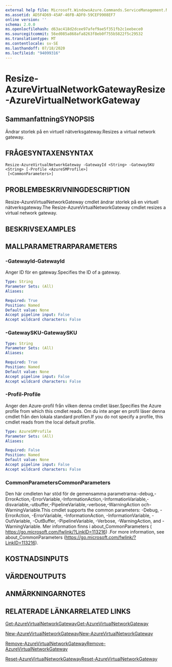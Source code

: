 ```yaml
---
external help file: Microsoft.WindowsAzure.Commands.ServiceManagement.Network.dll-Help.xml
ms.assetid: AD5F4D69-45AF-46FB-ADF0-59CEF9908EF7
online version: ''
schema: 2.0.0
ms.openlocfilehash: d63ac418d2dcee97afef9ae5f351fb2c1eebece0
ms.sourcegitcommit: 56ed085a868afa8263f8eb0f755b5822f5c29532
ms.translationtype: MT
ms.contentlocale: sv-SE
ms.lasthandoff: 07/18/2020
ms.locfileid: "94099316"
---
```

# <span data-ttu-id="79c24-101">Resize-AzureVirtualNetworkGateway</span><span class="sxs-lookup"><span data-stu-id="79c24-101">Resize-AzureVirtualNetworkGateway</span></span>

## <span data-ttu-id="79c24-102">Sammanfattning</span><span class="sxs-lookup"><span data-stu-id="79c24-102">SYNOPSIS</span></span>
<span data-ttu-id="79c24-103">Ändrar storlek på en virtuell nätverksgateway.</span><span class="sxs-lookup"><span data-stu-id="79c24-103">Resizes a virtual network gateway.</span></span>

## <span data-ttu-id="79c24-104">FRÅGESYNTAXEN</span><span class="sxs-lookup"><span data-stu-id="79c24-104">SYNTAX</span></span>

```
Resize-AzureVirtualNetworkGateway -GatewayId <String> -GatewaySKU <String> [-Profile <AzureSMProfile>]
 [<CommonParameters>]
```

## <span data-ttu-id="79c24-105">PROBLEMBESKRIVNING</span><span class="sxs-lookup"><span data-stu-id="79c24-105">DESCRIPTION</span></span>
<span data-ttu-id="79c24-106">Resize-AzureVirtualNetworkGateway cmdlet ändrar storlek på en virtuell nätverksgateway.</span><span class="sxs-lookup"><span data-stu-id="79c24-106">The Resize-AzureVirtualNetworkGateway cmdlet resizes a virtual network gateway.</span></span>

## <span data-ttu-id="79c24-107">BESKRIVS</span><span class="sxs-lookup"><span data-stu-id="79c24-107">EXAMPLES</span></span>

## <span data-ttu-id="79c24-108">MALLPARAMETRAR</span><span class="sxs-lookup"><span data-stu-id="79c24-108">PARAMETERS</span></span>

### <span data-ttu-id="79c24-109">-GatewayId</span><span class="sxs-lookup"><span data-stu-id="79c24-109">-GatewayId</span></span>
<span data-ttu-id="79c24-110">Anger ID för en gateway.</span><span class="sxs-lookup"><span data-stu-id="79c24-110">Specifies the ID of a gateway.</span></span>

```yaml
Type: String
Parameter Sets: (All)
Aliases: 

Required: True
Position: Named
Default value: None
Accept pipeline input: False
Accept wildcard characters: False
```

### <span data-ttu-id="79c24-111">-GatewaySKU</span><span class="sxs-lookup"><span data-stu-id="79c24-111">-GatewaySKU</span></span>
```yaml
Type: String
Parameter Sets: (All)
Aliases: 

Required: True
Position: Named
Default value: None
Accept pipeline input: False
Accept wildcard characters: False
```

### <span data-ttu-id="79c24-112">-Profil</span><span class="sxs-lookup"><span data-stu-id="79c24-112">-Profile</span></span>
<span data-ttu-id="79c24-113">Anger den Azure-profil från vilken denna cmdlet läser.</span><span class="sxs-lookup"><span data-stu-id="79c24-113">Specifies the Azure profile from which this cmdlet reads.</span></span> <span data-ttu-id="79c24-114">Om du inte anger en profil läser denna cmdlet från den lokala standard profilen.</span><span class="sxs-lookup"><span data-stu-id="79c24-114">If you do not specify a profile, this cmdlet reads from the local default profile.</span></span>

```yaml
Type: AzureSMProfile
Parameter Sets: (All)
Aliases: 

Required: False
Position: Named
Default value: None
Accept pipeline input: False
Accept wildcard characters: False
```

### <span data-ttu-id="79c24-115">CommonParameters</span><span class="sxs-lookup"><span data-stu-id="79c24-115">CommonParameters</span></span>
<span data-ttu-id="79c24-116">Den här cmdleten har stöd för de gemensamma parametrarna:-debug,-ErrorAction,-ErrorVariable,-InformationAction,-InformationVariable,-disvariable,-utbuffer,-PipelineVariable,-verbose,-WarningAction och-WarningVariable.</span><span class="sxs-lookup"><span data-stu-id="79c24-116">This cmdlet supports the common parameters: -Debug, -ErrorAction, -ErrorVariable, -InformationAction, -InformationVariable, -OutVariable, -OutBuffer, -PipelineVariable, -Verbose, -WarningAction, and -WarningVariable.</span></span> <span data-ttu-id="79c24-117">Mer information finns i about_CommonParameters ( https://go.microsoft.com/fwlink/?LinkID=113216) .</span><span class="sxs-lookup"><span data-stu-id="79c24-117">For more information, see about_CommonParameters (https://go.microsoft.com/fwlink/?LinkID=113216).</span></span>

## <span data-ttu-id="79c24-118">KOSTNADS</span><span class="sxs-lookup"><span data-stu-id="79c24-118">INPUTS</span></span>

## <span data-ttu-id="79c24-119">VÄRDEN</span><span class="sxs-lookup"><span data-stu-id="79c24-119">OUTPUTS</span></span>

## <span data-ttu-id="79c24-120">ANMÄRKNINGAR</span><span class="sxs-lookup"><span data-stu-id="79c24-120">NOTES</span></span>

## <span data-ttu-id="79c24-121">RELATERADE LÄNKAR</span><span class="sxs-lookup"><span data-stu-id="79c24-121">RELATED LINKS</span></span>

[<span data-ttu-id="79c24-122">Get-AzureVirtualNetworkGateway</span><span class="sxs-lookup"><span data-stu-id="79c24-122">Get-AzureVirtualNetworkGateway</span></span>](./Get-AzureVirtualNetworkGateway.md)

[<span data-ttu-id="79c24-123">New-AzureVirtualNetworkGateway</span><span class="sxs-lookup"><span data-stu-id="79c24-123">New-AzureVirtualNetworkGateway</span></span>](./New-AzureVirtualNetworkGateway.md)

[<span data-ttu-id="79c24-124">Remove-AzureVirtualNetworkGateway</span><span class="sxs-lookup"><span data-stu-id="79c24-124">Remove-AzureVirtualNetworkGateway</span></span>](./Remove-AzureVirtualNetworkGateway.md)

[<span data-ttu-id="79c24-125">Reset-AzureVirtualNetworkGateway</span><span class="sxs-lookup"><span data-stu-id="79c24-125">Reset-AzureVirtualNetworkGateway</span></span>](./Reset-AzureVirtualNetworkGateway.md)


